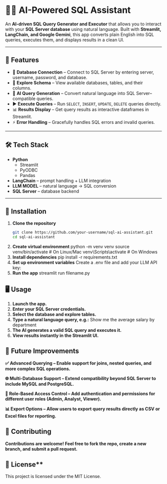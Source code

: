 # 🧑‍💻 AI-Powered SQL Assistant

An **AI-driven SQL Query Generator and Executor** that allows you to interact with your **SQL Server database** using natural language. Built with **Streamlit, LangChain, and Google Gemini**, this app converts plain English into SQL queries, executes them, and displays results in a clean UI.

---

## 🚀 Features

- 🔗 **Database Connection** – Connect to SQL Server by entering server, username, password, and database.  
- 📂 **Explore Schema** – View available databases, tables, and their columns.  
- 🧠 **AI Query Generation** – Convert natural language into SQL Server–compatible queries.  
- ▶️ **Execute Queries** – Run `SELECT`, `INSERT`, `UPDATE`, `DELETE` queries directly.  
- 📊 **Results Display** – Get query results as interactive dataframes in Streamlit.  
- ⚡ **Error Handling** – Gracefully handles SQL errors and invalid queries.  

---

## 🛠️ Tech Stack

- **Python**
  - Streamlit  
  - PyODBC  
  - Pandas  
- **LangChain** – prompt handling + LLM integration  
- **LLM MODEL** – natural language → SQL conversion  
- **SQL Server** – database backend  

---

## 📌 Installation

1. **Clone the repository**
   ```bash
   git clone https://github.com/your-username/sql-ai-assistant.git
   cd sql-ai-assistant
2. **Create virtual environment**
   python -m venv venv
source venv/bin/activate   # On Linux/Mac
venv\Scripts\activate      # On Windows
3. **Install dependencies**
   pip install -r requirements.txt
4. **Set up environment variables**
   Create a .env file and add your LLM API key:
5. **Run the app**
   streamlit run filename.py

## 🖥️ Usage

1. **Launch the app.**
2. **Enter your SQL Server credentials.**
3. **Select the database and explore tables.**
4. **Type a natural language query, e.g.:**
   Show me the average salary by department
5. **The AI generates a valid SQL query and executes it.**
6. **View results instantly in the Streamlit UI.**

## 🔮 Future Improvements

**✅ Advanced Querying – Enable support for joins, nested queries, and more complex SQL operations.**

**🌐 Multi-Database Support – Extend compatibility beyond SQL Server to include MySQL and PostgreSQL.**

**🔐 Role-Based Access Control – Add authentication and permissions for different user roles (Admin, Analyst, Viewer).**

**📊 Export Options – Allow users to export query results directly as CSV or Excel files for reporting.**

## 🤝 Contributing
 **Contributions are welcome! Feel free to fork the repo, create a new branch, and submit a pull request.**

## 📜 License**

This project is licensed under the MIT License.
